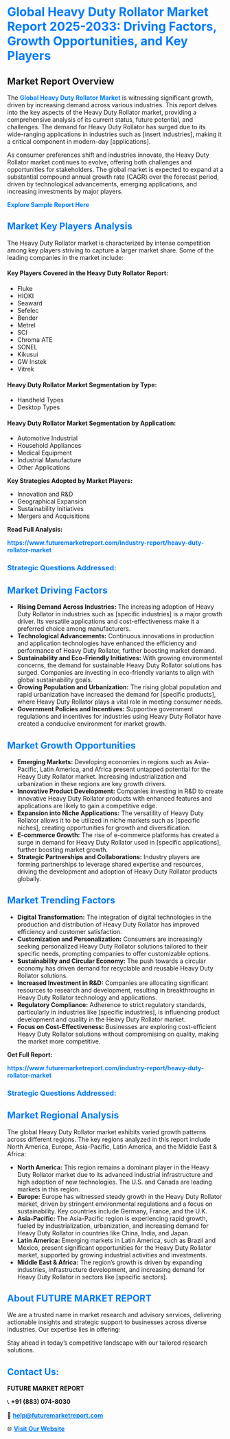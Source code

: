 <h1 style="color: #007BFF;">Global Heavy Duty Rollator Market Report 2025-2033: Driving Factors, Growth Opportunities, and Key Players</h1>

<section id="overview">
<h2>Market Report Overview</h2>
<p>The <a href="https://www.futuremarketreport.com/industry-report/heavy-duty-rollator-market" style="color: #007BFF; text-decoration: none;"><strong>Global Heavy Duty Rollator Market</strong></a> is witnessing significant growth, driven by increasing demand across various industries. This report delves into the key aspects of the Heavy Duty Rollator market, providing a comprehensive analysis of its current status, future potential, and challenges. The demand for Heavy Duty Rollator has surged due to its wide-ranging applications in industries such as [insert industries], making it a critical component in modern-day [applications].</p>
<p>As consumer preferences shift and industries innovate, the Heavy Duty Rollator market continues to evolve, offering both challenges and opportunities for stakeholders. The global market is expected to expand at a substantial compound annual growth rate (CAGR) over the forecast period, driven by technological advancements, emerging applications, and increasing investments by major players.</p>
</section>

<section id="overview">
<p><a href="https://www.futuremarketreport.com/request-sample/reportId=31975" style="color: #007BFF; text-decoration: none;"><strong>Explore Sample Report Here</strong></a></p>
</section>

<section id="key-players">
<h2 style="color: #007BFF;">Market Key Players Analysis</h2>
<p>The Heavy Duty Rollator market is characterized by intense competition among key players striving to capture a larger market share. Some of the leading companies in the market include:</p>
<h4>Key Players Covered in the Heavy Duty Rollator Report:</h4>
<ul><li>Fluke</li><li>HIOKI</li><li>Seaward</li><li>Sefelec</li><li>Bender</li><li>Metrel</li><li>SCI</li><li>Chroma ATE</li><li>SONEL</li><li>Kikusui</li><li>GW Instek</li><li>Vitrek</li></ul>
<h4>Heavy Duty Rollator Market Segmentation by Type:</h4>
<ul><li>Handheld Types</li><li>Desktop Types</li></ul>

<h4>Heavy Duty Rollator Market Segmentation by Application:</h4>
<ul><li>Automotive Industrial</li><li>Household Appliances</li><li>Medical Equipment</li><li>Industrial Manufacture</li><li>Other Applications</li></ul>
<p><strong>Key Strategies Adopted by Market Players:</strong></p>
<ul>
<li>Innovation and R&D</li>
<li>Geographical Expansion</li>
<li>Sustainability Initiatives</li>
<li>Mergers and Acquisitions</li>
</ul>
</section>

<section>
<p><strong>Read Full Analysis: </strong></p><a href="https://www.futuremarketreport.com/industry-report/heavy-duty-rollator-market" style="color: #007BFF; text-decoration: none;"><strong>https://www.futuremarketreport.com/industry-report/heavy-duty-rollator-market</strong></a>
<h3 style="color: #007BFF;">Strategic Questions Addressed:</h3>
</section>

<section id="driving-factors">
<h2 style="color: #007BFF;">Market Driving Factors</h2>
<ul>
<li><strong>Rising Demand Across Industries:</strong> The increasing adoption of Heavy Duty Rollator in industries such as [specific industries] is a major growth driver. Its versatile applications and cost-effectiveness make it a preferred choice among manufacturers.</li>
<li><strong>Technological Advancements:</strong> Continuous innovations in production and application technologies have enhanced the efficiency and performance of Heavy Duty Rollator, further boosting market demand.</li>
<li><strong>Sustainability and Eco-Friendly Initiatives:</strong> With growing environmental concerns, the demand for sustainable Heavy Duty Rollator solutions has surged. Companies are investing in eco-friendly variants to align with global sustainability goals.</li>
<li><strong>Growing Population and Urbanization:</strong> The rising global population and rapid urbanization have increased the demand for [specific products], where Heavy Duty Rollator plays a vital role in meeting consumer needs.</li>
<li><strong>Government Policies and Incentives:</strong> Supportive government regulations and incentives for industries using Heavy Duty Rollator have created a conducive environment for market growth.</li>
</ul>
</section>

<section id="growth-opportunities">
<h2 style="color: #007BFF;">Market Growth Opportunities</h2>
<ul>
<li><strong>Emerging Markets:</strong> Developing economies in regions such as Asia-Pacific, Latin America, and Africa present untapped potential for the Heavy Duty Rollator market. Increasing industrialization and urbanization in these regions are key growth drivers.</li>
<li><strong>Innovative Product Development:</strong> Companies investing in R&D to create innovative Heavy Duty Rollator products with enhanced features and applications are likely to gain a competitive edge.</li>
<li><strong>Expansion into Niche Applications:</strong> The versatility of Heavy Duty Rollator allows it to be utilized in niche markets such as [specific niches], creating opportunities for growth and diversification.</li>
<li><strong>E-commerce Growth:</strong> The rise of e-commerce platforms has created a surge in demand for Heavy Duty Rollator used in [specific applications], further boosting market growth.</li>
<li><strong>Strategic Partnerships and Collaborations:</strong> Industry players are forming partnerships to leverage shared expertise and resources, driving the development and adoption of Heavy Duty Rollator products globally.</li>
</ul>
</section>

<section id="trending-factors">
<h2 style="color: #007BFF;">Market Trending Factors</h2>
<ul>
<li><strong>Digital Transformation:</strong> The integration of digital technologies in the production and distribution of Heavy Duty Rollator has improved efficiency and customer satisfaction.</li>
<li><strong>Customization and Personalization:</strong> Consumers are increasingly seeking personalized Heavy Duty Rollator solutions tailored to their specific needs, prompting companies to offer customizable options.</li>
<li><strong>Sustainability and Circular Economy:</strong> The push towards a circular economy has driven demand for recyclable and reusable Heavy Duty Rollator solutions.</li>
<li><strong>Increased Investment in R&D:</strong> Companies are allocating significant resources to research and development, resulting in breakthroughs in Heavy Duty Rollator technology and applications.</li>
<li><strong>Regulatory Compliance:</strong> Adherence to strict regulatory standards, particularly in industries like [specific industries], is influencing product development and quality in the Heavy Duty Rollator market.</li>
<li><strong>Focus on Cost-Effectiveness:</strong> Businesses are exploring cost-efficient Heavy Duty Rollator solutions without compromising on quality, making the market more competitive.</li>
</ul>
</section>

<section>
<p><strong>Get Full Report: </strong></p><a href="https://www.futuremarketreport.com/industry-report/heavy-duty-rollator-market" style="color: #007BFF; text-decoration: none;"><strong>https://www.futuremarketreport.com/industry-report/heavy-duty-rollator-market</strong></a>
<h3 style="color: #007BFF;">Strategic Questions Addressed:</h3>
</section>


<section id="regional-analysis">
<h2 style="color: #007BFF;">Market Regional Analysis</h2>
<p>The global Heavy Duty Rollator market exhibits varied growth patterns across different regions. The key regions analyzed in this report include North America, Europe, Asia-Pacific, Latin America, and the Middle East & Africa:</p>
<ul>
<li><strong>North America:</strong> This region remains a dominant player in the Heavy Duty Rollator market due to its advanced industrial infrastructure and high adoption of new technologies. The U.S. and Canada are leading markets in this region.</li>
<li><strong>Europe:</strong> Europe has witnessed steady growth in the Heavy Duty Rollator market, driven by stringent environmental regulations and a focus on sustainability. Key countries include Germany, France, and the U.K.</li>
<li><strong>Asia-Pacific:</strong> The Asia-Pacific region is experiencing rapid growth, fueled by industrialization, urbanization, and increasing demand for Heavy Duty Rollator in countries like China, India, and Japan.</li>
<li><strong>Latin America:</strong> Emerging markets in Latin America, such as Brazil and Mexico, present significant opportunities for the Heavy Duty Rollator market, supported by growing industrial activities and investments.</li>
<li><strong>Middle East & Africa:</strong> The region’s growth is driven by expanding industries, infrastructure development, and increasing demand for Heavy Duty Rollator in sectors like [specific sectors].</li>
</ul>
</section>

<footer>
<h2 style="color: #007BFF;">About FUTURE MARKET REPORT</h2>
<p>We are a trusted name in market research and advisory services, delivering actionable insights and strategic support to businesses across diverse industries. Our expertise lies in offering:</p>

<p>Stay ahead in today’s competitive landscape with our tailored research solutions.</p>

<h2 style="color: #007BFF;">Contact Us:</h2>
<p><strong>FUTURE MARKET REPORT</strong></p>
<p>📞 <strong>+91 (883) 074-8030</strong></p>
<p>📧 <strong><a href="mailto:help@futuremarketreport.com" style="color: #007BFF;">help@futuremarketreport.com</a></strong></p>
<p>🌐 <strong><a href="https://www.futuremarketreport.com/" style="color: #007BFF;">Visit Our Website</a></strong></p>
</footer>